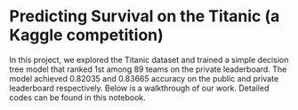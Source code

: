 # Predicting Survival on the Titanic (a Kaggle competition)
In this project, we explored the Titanic dataset and trained a simple decision tree model that ranked 1st among 89 teams on the private leaderboard. The model achieved 0.82035 and 0.83665 accuracy on the public and private leaderboard respectively. Below is a walkthrough of our work. Detailed codes can be found in this notebook.
